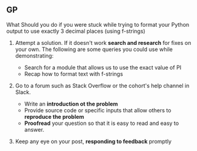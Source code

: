 ## GP

What Should you do if you were stuck while trying to format your Python output to use exactly 3 decimal places (using f-strings)

1. Attempt a solution. If it doesn't work **search and research** for fixes on your own. The following are some queries you could use while demonstrating:
   * Search for a module that allows us to use the exact value of PI
   * Recap how to format text with f-strings

2. Go to a forum such as Stack Overflow or the cohort's help channel in Slack.
   * Write an **introduction ot the problem**
   * Provide source code or specific inputs that allow others to **reproduce the problem**
   * **Proofread** your question so that it is easy to read and easy to answer.

3. Keep any eye on your post, **responding to feedback** promptly
